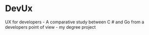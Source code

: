 # DevUx
UX for developers - A comparative study between C # and Go from a developers point of view - my degree project


